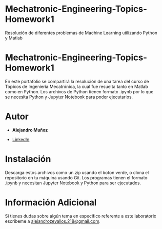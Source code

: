# Mechatronic-Engineering-Topics-Homework1
Resolución de diferentes problemas de Machine Learning utilizando Python y Matlab

# Mechatronic-Engineering-Topics-Homework1

En este portafolio se compartirá la resolución de una tarea del curso de Tópicos de Ingeniería Mecatrónica, la cual fue resuelta tanto en Matlab como en Python. Los archivos de Python tienen formato .ipynb por lo que se necesita Python y Jupyter Notebook para poder ejecutarlos.



# Autor
- **Alejandro Muñoz**

* [LinkedIn](https://www.linkedin.com/in/alejandromz2/)

# Instalación
Descarga estos archivos como un zip usando el boton verde, o clona el repositorio en tu máquina usando Git. 
Los programas tienen el formato .ipynb y necesitan Jupyter Notebook y Python para ser ejecutados.

# Información Adicional
Si tienes dudas sobre algún tema en especifico referente a este laboratorio escribeme a alejandrozevallos.218@gmail.com. 
